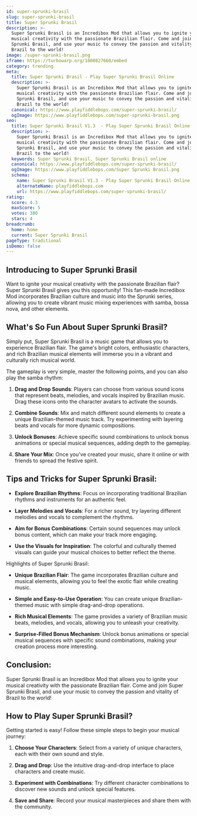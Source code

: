 ```yaml
---
id: super-sprunki-brasil
slug: super-sprunki-brasil
title: Super Sprunki Brasil
description: >-
  Super Sprunki Brasil is an Incredibox Mod that allows you to ignite your
  musical creativity with the passionate Brazilian flair. Come and join Super
  Sprunki Brasil, and use your music to convey the passion and vitality of
  Brazil to the world!
image: /super-sprunki-brasil.png
iframe: https://turbowarp.org/1080827660/embed
category: trending
meta:
  title: Super Sprunki Brasil - Play Super Sprunki Brasil Online
  description: >-
    Super Sprunki Brasil is an Incredibox Mod that allows you to ignite your
    musical creativity with the passionate Brazilian flair. Come and join Super
    Sprunki Brasil, and use your music to convey the passion and vitality of
    Brazil to the world!
  canonical: https://www.playfiddlebops.com/super-sprunki-brasil/
  ogImage: https://www.playfiddlebops.com/super-sprunki-brasil.png
seo:
  title: Super Sprunki Brasil V1.3  - Play Super Sprunki Brasil Online
  description: >-
    Super Sprunki Brasil is an Incredibox Mod that allows you to ignite your
    musical creativity with the passionate Brazilian flair. Come and join Super
    Sprunki Brasil, and use your music to convey the passion and vitality of
    Brazil to the world!
  keywords: Super Sprunki Brasil, Super Sprunki Brasil online
  canonical: https://www.playfiddlebops.com/super-sprunki-brasil/
  ogImage: https://www.playfiddlebops.com/Super Sprunki Brasil.png
  schema:
    name: Super Sprunki Brasil V1.3 - Play Super Sprunki Brasil Online
    alternateName: playfiddlebops.com
    url: https://www.playfiddlebops.com/super-sprunki-brasil/
rating:
  score: 4.3
  maxScore: 5
  votes: 380
  stars: 4
breadcrumb:
  home: home
  current: Super Sprunki Brasil
pageType: traditional
isDemo: false
---
```


## Introducing to Super Sprunki Brasil

Want to ignite your musical creativity with the passionate Brazilian flair? Super Sprunki Brasil gives you this opportunity! This fan-made Incredibox Mod incorporates Brazilian culture and music into the Sprunki series, allowing you to create vibrant music mixing experiences with samba, bossa nova, and other elements.

## What's So Fun About Super Sprunki Brasil?

Simply put, Super Sprunki Brasil is a music game that allows you to experience Brazilian flair. The game's bright colors, enthusiastic characters, and rich Brazilian musical elements will immerse you in a vibrant and culturally rich musical world.

The gameplay is very simple, master the following points, and you can also play the samba rhythm:

1. **Drag and Drop Sounds**: Players can choose from various sound icons that represent beats, melodies, and vocals inspired by Brazilian music. Drag these icons onto the character avatars to activate the sounds.

1. **Combine Sounds**: Mix and match different sound elements to create a unique Brazilian-themed music track. Try experimenting with layering beats and vocals for more dynamic compositions.

1. **Unlock Bonuses**: Achieve specific sound combinations to unlock bonus animations or special musical sequences, adding depth to the gameplay.

1. **Share Your Mix**: Once you've created your music, share it online or with friends to spread the festive spirit.

## Tips and Tricks for Super Sprunki Brasil:

- **Explore Brazilian Rhythms**: Focus on incorporating traditional Brazilian rhythms and instruments for an authentic feel.

- **Layer Melodies and Vocals**: For a richer sound, try layering different melodies and vocals to complement the rhythms.

- **Aim for Bonus Combinations**: Certain sound sequences may unlock bonus content, which can make your track more engaging.

- **Use the Visuals for Inspiration**: The colorful and culturally themed visuals can guide your musical choices to better reflect the theme.

Highlights of Super Sprunki Brasil:

- **Unique Brazilian Flair**: The game incorporates Brazilian culture and musical elements, allowing you to feel the exotic flair while creating music.

- **Simple and Easy-to-Use Operation**: You can create unique Brazilian-themed music with simple drag-and-drop operations.

- **Rich Musical Elements**: The game provides a variety of Brazilian music beats, melodies, and vocals, allowing you to unleash your creativity.

- **Surprise-Filled Bonus Mechanism**: Unlock bonus animations or special musical sequences with specific sound combinations, making your creation process more interesting.

## Conclusion:

Super Sprunki Brasil is an Incredibox Mod that allows you to ignite your musical creativity with the passionate Brazilian flair. Come and join Super Sprunki Brasil, and use your music to convey the passion and vitality of Brazil to the world!

## How to Play Super Sprunki Brasil?

Getting started is easy! Follow these simple steps to begin your musical journey:

1. **Choose Your Characters**: Select from a variety of unique characters, each with their own sound and style.

1. **Drag and Drop**: Use the intuitive drag-and-drop interface to place characters and create music.

1. **Experiment with Combinations**: Try different character combinations to discover new sounds and unlock special features.

1. **Save and Share**: Record your musical masterpieces and share them with the community.
